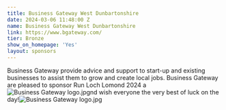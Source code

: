 ```yaml
---
title: Business Gateway West Dunbartonshire
date: 2024-03-06 11:48:00 Z
name: Business Gateway West Dunbartonshire
link: https://www.bgateway.com/
tier: Bronze
show_on_homepage: 'Yes'
layout: sponsors
---
```


Business Gateway provide advice and support to start-up and existing businesses to assist them to grow and create local jobs. Business Gateway are pleased to sponsor Run Loch Lomond 2024 a![Business Gateway logo.jpg](https://manage.siteleaf.com/api/v2/sites/6485dc32aed12748214c31c0/source/_uploads/Business%20Gateway%20logo.jpg?download)nd wish everyone the very best of luck on the day!![Business Gateway logo.jpg](/uploads/Business%20Gateway%20logo.jpg)